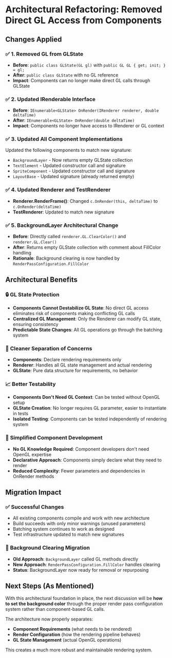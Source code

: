 # Architectural Refactoring: Removed Direct GL Access from Components

## Changes Applied

### ✅ **1. Removed GL from GLState**

- **Before**: `public class GLState(GL gl)` with `public GL GL { get; init; } = gl;`
- **After**: `public class GLState` with no GL reference
- **Impact**: Components can no longer make direct GL calls through GLState

### ✅ **2. Updated IRenderable Interface**

- **Before**: `IEnumerable<GLState> OnRender(IRenderer renderer, double deltaTime)`
- **After**: `IEnumerable<GLState> OnRender(double deltaTime)`
- **Impact**: Components no longer have access to IRenderer or GL context

### ✅ **3. Updated All Component Implementations**

Updated the following components to match new signature:

- `BackgroundLayer` - Now returns empty GLState collection
- `TextElement` - Updated constructor call and signature
- `SpriteComponent` - Updated constructor call and signature
- `LayoutBase` - Updated signature (already returned empty)

### ✅ **4. Updated Renderer and TestRenderer**

- **Renderer.RenderFrame()**: Changed `c.OnRender(this, deltaTime)` to `c.OnRender(deltaTime)`
- **TestRenderer**: Updated to match new signature

### ✅ **5. BackgroundLayer Architectural Change**

- **Before**: Directly called `renderer.GL.ClearColor()` and `renderer.GL.Clear()`
- **After**: Returns empty GLState collection with comment about FillColor handling
- **Rationale**: Background clearing is now handled by `RenderPassConfiguration.FillColor`

## Architectural Benefits

### 🔒 **GL State Protection**

- **Components Cannot Destabilize GL State**: No direct GL access eliminates risk of components making conflicting GL calls
- **Centralized GL Management**: Only the Renderer can modify GL state, ensuring consistency
- **Predictable State Changes**: All GL operations go through the batching system

### 🎯 **Cleaner Separation of Concerns**

- **Components**: Declare rendering requirements only
- **Renderer**: Handles all GL state management and actual rendering
- **GLState**: Pure data structure for requirements, no behavior

### 📈 **Better Testability**

- **Components Don't Need GL Context**: Can be tested without OpenGL setup
- **GLState Creation**: No longer requires GL parameter, easier to instantiate in tests
- **Isolated Testing**: Components can be tested independently of rendering system

### 🚧 **Simplified Component Development**

- **No GL Knowledge Required**: Component developers don't need OpenGL expertise
- **Declarative Approach**: Components simply declare what they need to render
- **Reduced Complexity**: Fewer parameters and dependencies in OnRender methods

## Migration Impact

### ✅ **Successful Changes**

- All existing components compile and work with new architecture
- Build succeeds with only minor warnings (unused parameters)
- Batching system continues to work as designed
- Test infrastructure updated to match new signatures

### 🔄 **Background Clearing Migration**

- **Old Approach**: `BackgroundLayer` called GL methods directly
- **New Approach**: `RenderPassConfiguration.FillColor` handles clearing
- **Status**: BackgroundLayer now ready for removal or repurposing

## Next Steps (As Mentioned)

With this architectural foundation in place, the next discussion will be **how to set the background color** through the proper render pass configuration system rather than component-based GL calls.

The architecture now properly separates:

- **Component Requirements** (what needs to be rendered)
- **Render Configuration** (how the rendering pipeline behaves)
- **GL State Management** (actual OpenGL operations)

This creates a much more robust and maintainable rendering system.
